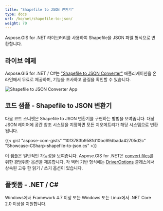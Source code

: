```yaml
---
title: "Shapefile to JSON 변환기"
type: docs
url: /ko/net/shapefile-to-json/
weight: 70
---
```


Aspose.GIS for .NET 라이브러리를 사용하여 Shapefile을 JSON 파일 형식으로 변환합니다.

## **라이브 예제**

Aspose.GIS for .NET / C#는 ["Shapefile to JSON Converter"](https://products.aspose.app/gis/conversion/shapefile-to-json) 애플리케이션을 온라인에서 무료로 제공하며, 기능을 조사하고 품질을 확인할 수 있습니다.

![Shapefile to JSON Converter App](conversion.png)

## **코드 샘플 - Shapefile to JSON 변환기**

다음 코드 스니펫은 Shapefile to JSON 변환기를 구현하는 방법을 보여줍니다. 대상 JSON 레이어에 공간 참조 시스템을 지정하면 모든 지오메트리가 해당 시스템으로 변환됩니다. 

{{< gist "aspose-com-gists" "10f3783b9581d10bc69dbada42705d2c" "Showcase-CSharp-shapefile-to-json.cs" >}}

이 샘플은 일반적인 가능성을 보여줍니다. Aspose.GIS for .NET은 [convert files](https://docs.aspose.com/gis/net/vector-layers/)를 위한 광범위한 옵션을 제공합니다. 각 벡터 기반 형식에는 [DriverOptions](https://reference.aspose.com/gis/net/aspose.gis/driveroptions) 클래스에서 상속된 고유 한 읽기 / 쓰기 옵션이 있습니다.

## **플랫폼 - .NET / C#**

Windows에서 Framework 4.7 이상 또는 Windows 또는 Linux에서 .NET Core 2.0 이상을 지원합니다.
